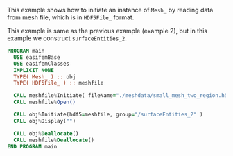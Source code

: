 <!-- markdownlint-disable MD041 MD013 MD033 -->

This example shows how to initiate an instance of `Mesh_`
by reading data from mesh file, which is in `HDF5File_` format.

This example is same as the previous example (example 2),
but in this example we construct `surfaceEntities_2`.

```fortran
PROGRAM main
  USE easifemBase
  USE easifemClasses
  IMPLICIT NONE
  TYPE( Mesh_ ) :: obj
  TYPE( HDF5File_ ) :: meshfile

  CALL meshfile%Initiate( fileName="./meshdata/small_mesh_two_region.h5", MODE="READ" )
  CALL meshfile%Open()

  CALL obj%Initiate(hdf5=meshfile, group="/surfaceEntities_2" )
  CALL obj%Display("")

  CALL obj%Deallocate()
  CALL meshfile%Deallocate()
END PROGRAM main
```
